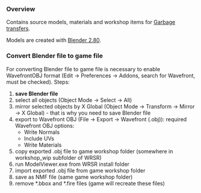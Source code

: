 ### Overview

Contains source models, materials and workshop items for [Garbage transfers](https://steamcommunity.com/sharedfiles/filedetails/?id=3079679069).

Models are created with [Blender 2.80](https://www.blender.org/download/releases/2-80/).

### Convert Blender file to game file
For converting Blender file to game file is necessary to enable WavefrontOBJ format (Edit -> Preferences -> Addons, search for Wavefront, must be checked).
Steps:
1. **save Blender file**
2.  select all objects (Object Mode -> Select -> All)
3. mirror selected objects by X Global (Object Mode -> Transform -> Mirror -> X Global) - that is why you need to save Blender file
4. export to Wavefront OBJ (File -> Export -> Wavefront (.obj)):
	required Wavefront OBJ options:
	- Write Normals
	- Include UVs
	- Write Materials
5. copy exported .obj file to game workshop folder (somewhere in workshop_wip subfolder of WRSR)
6. run ModelViewer.exe from WRSR install folder
7. import exported .obj file from game workshop folder
8. save as NMF file (same game workshop folder)
9. remove *.bbox and *.fire files (game will recreate these files)